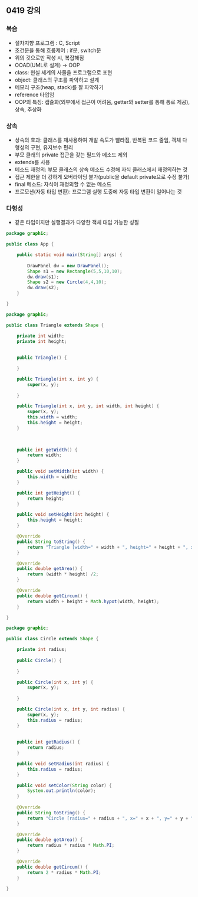 ## 0419 강의
### 복습
- 절차지향 프로그램 : C, Script
- 조건문을 통해 흐름제어 : if문, switch문
- 위의 것으로만 작성 시, 복잡해짐
- OOAD(UML로 설계) -> OOP
- class: 현실 세계의 사물을 프로그램으로 표현
- object: 클래스의 구조를 파악하고 설계
- 메모리 구조(heap, stack)를 잘 파악하기
- reference 타입임
- OOP의 특징: 캡슐화(외부에서 접근이 어려움, getter와 setter를 통해 통로 제공), 상속, 추상화 

### 상속
- 상속의 효과: 클래스를 재사용하여 개발 속도가 빨라짐, 반복된 코드 줄임, 객체 다형성의 구현, 유지보수 편리
- 부모 클래의 private 접근을 갖는 필드와 메소드 제외
- extends를 사용
- 메소드 재정의: 부모 클래스의 상속 메소드 수정해 자식 클래스에서 재정의하는 것
- 접근 제한을 더 강하게 오버라이딩 불가(public을 default private으로 수정 불가)
- final 메소드: 자식이 재정의할 수 없는 메소드
- 프로모션(자동 타입 변환): 프로그램 실행 도중에 자동 타입 변환이 일어나는 것

### 다형성
- 같은 타입이지만 실행결과가 다양한 객체 대입 가능한 성질

```java
package graphic;

public class App {

	public static void main(String[] args) {
		
		DrawPanel dw = new DrawPanel();
		Shape s1 = new Rectangle(5,5,10,10);
		dw.draw(s1);
		Shape s2 = new Circle(4,4,10);
		dw.draw(s2);
	}

}

```
```java
package graphic;

public class Triangle extends Shape {

	private int width;
	private int height;
	
	
	public Triangle() {

	}

	public Triangle(int x, int y) {
		super(x, y);
		
	}

	public Triangle(int x, int y, int width, int height) {
		super(x, y);
		this.width = width;
		this.height = height;
	}

	
	
	public int getWidth() {
		return width;
	}

	public void setWidth(int width) {
		this.width = width;
	}

	public int getHeight() {
		return height;
	}

	public void setHeight(int height) {
		this.height = height;
	}

	@Override
	public String toString() {
		return "Triangle [width=" + width + ", height=" + height + ", x=" + x + ", y=" + y + "]";
	}

	@Override
	public double getArea() {
		return (width * height) /2;
	}

	@Override
	public double getCircum() {
		return width + height + Math.hypot(width, height);
	}

}

```

```java
package graphic;

public class Circle extends Shape {

	private int radius;
	
	public Circle() {
		
	}

	public Circle(int x, int y) {
		super(x, y);
		
	}

	public Circle(int x, int y, int radius) {
		super(x, y);
		this.radius = radius;
	}
	
	
	public int getRadius() {
		return radius;
	}

	public void setRadius(int radius) {
		this.radius = radius;
	}

	public void setColor(String color) {
		System.out.println(color);
	}
	
	@Override
	public String toString() {
		return "Circle [radius=" + radius + ", x=" + x + ", y=" + y + "]";
	}

	@Override
	public double getArea() {
		return radius * radius * Math.PI;
	}

	@Override
	public double getCircum() {
		return 2 * radius * Math.PI;
	}

}

```

```java

```
```java

```
```java

```